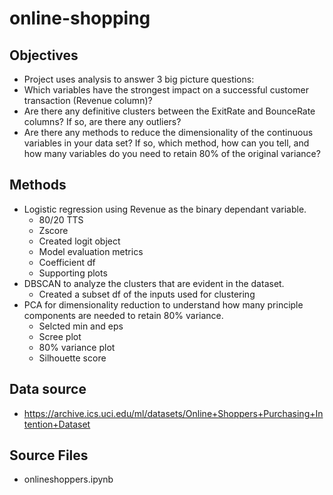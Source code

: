 # online-shopping

## Objectives 
* Project uses analysis to answer 3 big picture questions:
* Which variables have the strongest impact on a successful customer transaction (Revenue column)?
* Are there any definitive clusters between the ExitRate and BounceRate columns? If so, are there any outliers? 
* Are there any methods to reduce the dimensionality of the continuous variables in your data set? If so, which method, how can you tell, and how many variables do you need to retain 80% of the original variance?

## Methods
* Logistic regression using Revenue as the binary dependant variable.
    * 80/20 TTS
    * Zscore
    * Created logit object 
    * Model evaluation metrics
    * Coefficient df 
    * Supporting plots 
* DBSCAN to analyze the clusters that are evident in the dataset. 
    * Created a subset df of the inputs used for clustering 
* PCA for dimensionality reduction to understand how many principle components are needed to retain 80% variance. 
    * Selcted min and eps
    * Scree plot 
    * 80% variance plot 
    * Silhouette score 

## Data source 
* https://archive.ics.uci.edu/ml/datasets/Online+Shoppers+Purchasing+Intention+Dataset

## Source Files
* onlineshoppers.ipynb
